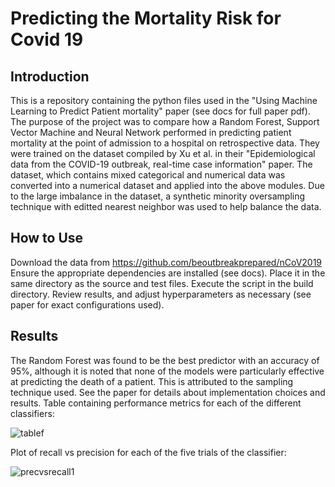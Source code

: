 # Predicting the Mortality Risk for Covid 19
## Introduction
This is a repository containing the python files used in the "Using Machine Learning to Predict Patient mortality" paper (see docs for full paper pdf). The purpose of the project was to compare how a Random Forest, Support Vector Machine and Neural Network performed in predicting patient mortality at the point of admission to a hospital on retrospective data. They were trained on the dataset compiled by Xu et al. in their "Epidemiological data from the COVID-19 outbreak, real-time case information" paper. The dataset, which contains mixed categorical and numerical data was converted into a numerical dataset and applied into the above modules. Due to the large imbalance in the dataset, a synthetic minority oversampling technique with editted nearest neighbor was used to help balance the data.

## How to Use
Download the data from https://github.com/beoutbreakprepared/nCoV2019
Ensure the appropriate dependencies are installed (see docs).
Place it in the same directory as the source and test files. Execute the script in the build directory.
Review results, and adjust hyperparameters as necessary (see paper for exact configurations used). 

## Results
The Random Forest was found to be the best predictor with an accuracy of 95%, although it is noted that none of the models were particularly effective at predicting the death of a patient. This is attributed to the sampling technique used. See the paper for details about implementation choices and results.
Table containing performance metrics for each of the different classifiers:

![tablef](https://user-images.githubusercontent.com/71287923/120115746-6983f980-c185-11eb-9aa9-4ecc8ac60b2e.PNG)


Plot of recall vs precision for each of the five trials of the classifier:

![precvsrecall1](https://user-images.githubusercontent.com/71287923/120115714-4a856780-c185-11eb-85f2-562366255b4a.png)
